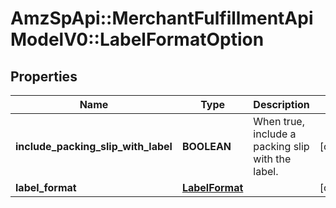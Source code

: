# AmzSpApi::MerchantFulfillmentApiModelV0::LabelFormatOption

## Properties
Name | Type | Description | Notes
------------ | ------------- | ------------- | -------------
**include_packing_slip_with_label** | **BOOLEAN** | When true, include a packing slip with the label. | [optional] 
**label_format** | [**LabelFormat**](LabelFormat.md) |  | [optional] 

